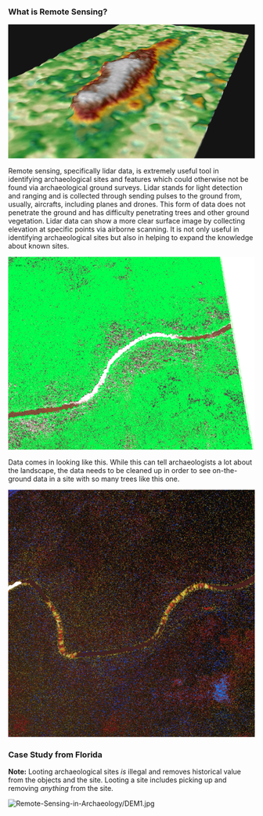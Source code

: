 ### What is Remote Sensing?

![dcfrontlandscape3d](https://raw.githubusercontent.com/kkingsland/Remote-Sensing-in-Archaeology/kkingsland-photos/Front_Landscape.jpg)

Remote sensing, specifically lidar data, is extremely useful tool in identifying archaeological sites and features which could otherwise not be found via archaeological ground surveys. Lidar stands for light detection and ranging and is collected through sending pulses to the ground from, usually, aircrafts, including planes and drones. This form of data does not penetrate the ground and has difficulty penetrating trees and other ground vegetation. Lidar data can show a more clear surface image by collecting elevation at specific points via airborne scanning. It is not only useful in identifying archaeological sites but also in helping to expand the knowledge about known sites.

![pointcloud1](https://github.com/kkingsland/Remote-Sensing-in-Archaeology/blob/master/pointcloud1.png)

Data comes in looking like this. While this can tell archaeologists a lot about the landscape, the data needs to be cleaned up in order to see on-the-ground data in a site with so many trees like this one.

![pointcloud2](https://raw.githubusercontent.com/kkingsland/Remote-Sensing-in-Archaeology/master/pointcloud2.png)

### Case Study from Florida

**Note:** Looting archaeological sites _is_ illegal and removes historical value from the objects and the site. Looting a site includes picking up and removing _anything_ from the site. 

![Remote-Sensing-in-Archaeology/DEM1.jpg](Remote-Sensing-in-Archaeology/DEM1.jpg)
